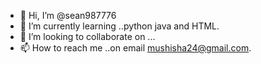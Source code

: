 - 👋 Hi, I’m @sean987776
- 🌱 I’m currently learning ..python java and HTML.
- 💞️ I’m looking to collaborate on ...
- 📫 How to reach me ..on email mushisha24@gmail.com.

<!---
sean987776/sean987776 is a ✨ special ✨ repository because its `README.md` (this file) appears on your GitHub profile.
You can click the Preview link to take a look at your changes.
--->
